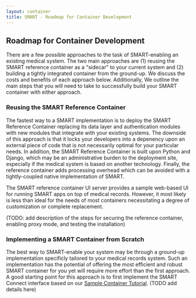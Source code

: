 ```yaml
---
layout: container
title: SMART - Roadmap for Container Development
---
```


## Roadmap for Container Development

There are a few possible approaches to the task of SMART-enabling an existing
medical system. The two main approaches are (1) reusing the SMART reference
container as a "sidecar" to your current system and (2) building a tightly
integrated container from the ground-up. We discuss the costs and benefits of
each approach below. Additionally, We outline the main steps that you will
need to take to successfully build your SMART container with either approach.


### Reusing the SMART Reference Container

The fastest way to a SMART implementation is to deploy the SMART Reference
Container replacing its data layer and authentication modules with new modules
that integrate with your existing systems. The downside of this approach is
that it locks your developers into a depenency upon an external piece of code
that is not necessarily optimal for your particular needs. In addition, the
SMART Reference Container is built upon Python and Django, which may be an
administrative burden to the deployment site, especially if the medical system
is based on another technology. Finally, the reference container adds
processing overhead which can be avoided with a tightly-coupled native
implementation of SMART.

The SMART reference container UI server provides a sample web-based UI for
running SMART apps on top of medical records. However, it most likely is less
than ideal for the needs of most containers necessitating a degree of
customization or complete replacement.

(TODO: add description of the steps for securing the reference container,
enabling proxy mode, and testing the installation)


### Implementing a SMART Container from Scratch

The best way to SMART-enable your system may be through a ground-up
implementation specificly tailored to your medical records system. Such an
implementation has the potential of offering the most efficient and robust
SMART container for you yet will require more effort than the first approach.
A good starting point for this approach is to first implement the SMART Connect
interface based on our [Sample Container Tutorial](./tutorial.html). (TODO add details here)
